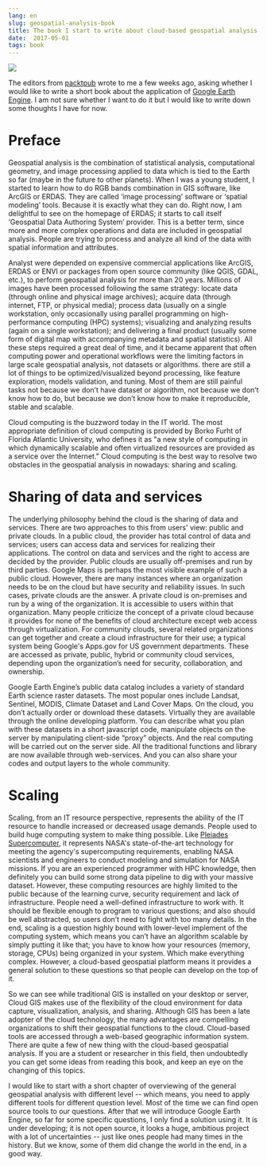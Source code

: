 ```yaml
---
lang: en
slug: geospatial-analysis-book
title: The book I start to write about cloud-based geospatial analysis
date:  2017-05-01
tags: book
---
```

<!-- more -->
![](http://oouh9u8nz.bkt.gdipper.com//geospatial-analysis-book.jpg)

The editors from [packtpub](https://www.packtpub.com/) wrote to me a few weeks ago, asking whether I would like to write a short book about the application of [Google Earth Engine](https://earthengine.google.com/). I am not sure whether I want to do it but I would like to write down some thoughts I have for now.

# Preface
Geospatial analysis is the combination of statistical analysis, computational geometry, and image processing applied to data which is tied to the Earth so far (maybe in the future to other planets). When I was a young student, I started to learn how to do RGB bands combination in GIS software,  like ArcGIS or ERDAS. They are called ‘image processing’ software or ‘spatial modeling’ tools. Because it is exactly what they can do. Right now, I am delightful to see on the homepage of ERDAS; it starts to call itself ‘Geospatial Data Authoring System’ provider. This is a better term, since more and more complex operations and data are included in geospatial analysis. People are trying to process and analyze all kind of the data with spatial information and attributes.

Analyst were depended on expensive commercial applications like ArcGIS, ERDAS or ENVI or packages from open source community (like QGIS, GDAL, etc.), to perform geospatial analysis for more than 20 years. Millions of images have been processed following the same strategy: locate data (through online and physical image archives); acquire data (through internet, FTP, or physical media); process data (usually on a single workstation, only occasionally using parallel programming on high-performance computing (HPC) systems); visualizing and analyzing results (again on a single workstation); and delivering a final product (usually some form of digital map with accompanying metadata and spatial statistics). All these steps required a great deal of time, and it became apparent that often computing power and operational workflows were the limiting factors in large scale geospatial analysis, not datasets or algorithms.
there are still a lot of things to be optimized/visualized beyond processing, like feature exploration, models validation, and tuning. Most of them are still painful tasks not because we don’t have dataset or algorithm, not because we don’t know how to do, but because we don’t know how to make it reproducible, stable and scalable. 

Cloud computing is the buzzword today in the IT world. The most appropriate definition of cloud computing is provided by Borko Furht of Florida Atlantic University, who defines it as "a new style of computing in which dynamically scalable and often virtualized resources are provided as a service over the Internet." Cloud computing is the best way to resolve two obstacles in the geospatial analysis in nowadays: sharing and scaling. 

# Sharing of data and services
The underlying philosophy behind the cloud is the sharing of data and services. There are two approaches to this from users' view: public and private clouds. In a public cloud, the provider has total control of data and services; users can access data and services for realizing their applications. The control on data and services and the right to access are decided by the provider. Public clouds are usually off-premises and run by third parties. Google Maps is perhaps the most visible example of such a public cloud. However, there are many instances where an organization needs to be on the cloud but have security and reliability issues. In such cases, private clouds are the answer. A private cloud is on-premises and run by a wing of the organization. It is accessible to users within that organization. Many people criticize the concept of a private cloud because it provides for none of the benefits of cloud architecture except web access through virtualization. For community clouds, several related organizations can get together and create a cloud infrastructure for their use; a typical system being Google's Apps.gov for US government departments. These are accessed as private, public, hybrid or community cloud services, depending upon the organization’s need for security, collaboration, and ownership.

Google Earth Engine’s public data catalog includes a variety of standard Earth science raster datasets. The most popular ones include Landsat, Sentinel, MODIS,  Climate Dataset and Land Cover Maps. On the cloud, you don’t actually order or download these datasets. Virtually they are available through the online developing platform. You can describe what you plan with these datasets in a short javascript code, manipulate objects on the server by manipulating client-side “proxy” objects. And the real computing will be carried out on the server side. All the traditional functions and library are now available through web-services. And you can also share your codes and output layers to the whole community.

# Scaling 
Scaling, from an IT resource perspective, represents the ability of the IT resource to handle increased or decreased usage demands. People used to build huge computing system to make thing possible. Like [Pleiades Supercomputer](https://www.nas.nasa.gov/hecc/resources/pleiades.html), it represents NASA's state-of-the-art technology for meeting the agency's supercomputing requirements, enabling NASA scientists and engineers to conduct modeling and simulation for NASA missions. If you are an experienced programmer with HPC knowledge, then definitely you can build some strong data pipeline to dig with your massive dataset. However, these computing resources are highly limited to the public because of the learning curve, security requirement and lack of infrastructure. People need a well-defined infrastructure to work with. It should be flexible enough to program to various questions; and also should be well abstracted, so users don’t need to fight with too many details. In the end, scaling is a question highly bound with lower-level implement of the computing system, which means you can’t have an algorithm scalable by simply putting it like that; you have to know how your resources (memory, storage, CPUs) being organized in your system. Which make everything complex. However, a cloud-based geospatial platform means it provides a general solution to these questions so that people can develop on the top of it.

So we can see while traditional GIS is installed on your desktop or server, Cloud GIS makes use of the flexibility of the cloud environment for data capture, visualization, analysis, and sharing. Although GIS has been a late adopter of the cloud technology, the many advantages are compelling organizations to shift their geospatial functions to the cloud. Cloud-based tools are accessed through a web-based geographic information system. There are quite a few of new thing with the cloud-based geospatial analysis. If you are a student or researcher in this field, then undoubtedly you can get some ideas from reading this book, and keep an eye on the changing of this topics. 

I would like to start with a short chapter of overviewing of the general geospatial analysis with different level -- which means, you need to apply different tools for different question level. Most of the time we can find open source tools to our questions. After that we will introduce Google Earth Engine, so far for some specific questions, I only find a solution using it. It is under developing; it is not open source, it looks a huge, ambitious project with a lot of uncertainties -- just like ones people had many times in the history.  But we know, some of them did change the world in the end, in a good way.
